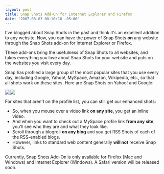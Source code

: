 ```yaml
---
layout: post
title: Snap Shots Add-On for Internet Explorer and Firefox
date: '2007-08-03 00:10:18 -05:00'
---
```


I've blogged about Snap Shots in the past and think it's an excellent addition to any website. Now, you can have the power of Snap Shots **on** any website through the Snap Shots add-on for Internet Explorer or Firefox.

These add-ons bring the usefulness of Snap Shots to all websites, and takes everything you love about Snap Shots for your website and puts on the websites you visit every day.

Snap has profiled a large group of the most popular sites that you use every day, including Google, Yahoo!, MySpace, Amazon, Wikipedia, etc., so that all shots work on these sites. Here are Snap Shots on Yahoo! and Google: 

![](http://blog.snap.com/wp-content/uploads/Yahoo_AddOn.jpg)![](http://blog.snap.com/wp-content/uploads/boingboing.jpg) 

For sites that aren't on the profile list, you can still get our enhanced shots: 

*   So, when you mouse over a video link **on any site**, you get an inline video. 
*   And when you want to check out a MySpace profile link **from any site**, you'll see who they are and what they look like. 
*   Scroll through a blogroll **on any blog** and you get RSS Shots of each of the RSS-enabled blogs. 
*   However, links to standard web content generally **will not** receive Snap Shots. 

Currently, Snap Shots Add-On is only available for Firefox (Mac and Windows) and Internet Explorer (Windows). A Safari version will be released soon. 
